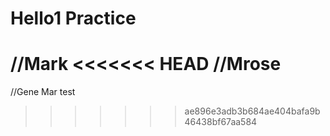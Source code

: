 Hello1
Practice
========

//Mark
<<<<<<< HEAD
//Mrose
=======
//Gene Mar
test
>>>>>>> ae896e3adb3b684ae404bafa9b46438bf67aa584
